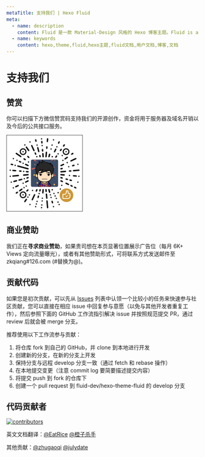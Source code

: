 ```yaml
---
metaTitle: 支持我们 | Hexo Fluid
meta:
  - name: description
    content: Fluid 是一款 Material-Design 风格的 Hexo 博客主题。Fluid is an elegant Material-Design theme for Hexo. https://github.com/fluid-dev/hexo-theme-fluid
  - name: keywords
    content: hexo,theme,fluid,hexo主题,fluid文档,用户文档,博客,文档
---
```


<Adsense :data-ad-client=$themeConfig.ads.client :data-ad-slot=$themeConfig.ads.slot class="side-ads"></Adsense>

# 支持我们

## 赞赏

你可以扫描下方微信赞赏码支持我们的开源创作，资金将用于服务器及域名开销以及今后的公共接口服务。

<img src="https://github.com/fluid-dev/static/blob/master/hexo-theme-fluid/sponsor.png?raw=true" width="200" alt="微信赞赏码">

<InArticleAdsense :data-ad-client=$themeConfig.ads.client :data-ad-slot=$themeConfig.ads.inSlot></InArticleAdsense>

## 商业赞助

我们正在**寻求商业赞助**，如果贵司想在本页显著位置展示广告位（每月 6K+ Views 定向流量曝光），或者有其他赞助形式，可将联系方式发送邮件至 zkqiang#126.com (#替换为@)。

## 贡献代码

如果您是初次贡献，可以先从 [Issues](https://github.com/fluid-dev/hexo-theme-fluid/issues) 列表中认领一个比较小的任务来快速参与社区贡献，您可以直接在相应 issue 中回复参与意愿（以免与其他开发者重复工作），然后参照下面的 GitHub 工作流指引解决 issue 并按照规范提交 PR，通过 review 后就会被 merge 分支。

推荐使用以下工作流参与贡献：

1. 将仓库 fork 到自己的 GitHub，并 clone 到本地进行开发
2. 创建新的分支，在新的分支上开发
3. 保持分支与远程 develop 分支一致（通过 fetch 和 rebase 操作）
4. 在本地提交变更（注意 commit log 要简要描述提交内容）
5. 将提交 push 到 fork 的仓库下
6. 创建一个 pull request 到 fluid-dev/hexo-theme-fluid 的 develop 分支

## 代码贡献者

[![contributors](https://opencollective.com/hexo-theme-fluid/contributors.svg?width=890&button=false)](https://github.com/fluid-dev/hexo-theme-fluid/graphs/contributors)

英文文档翻译：[@EatRice](https://eatrice.top/) [@橙子杀手](https://ruru.eatrice.top)

其他贡献：[@zhugaoqi](https://github.com/zhugaoqi) [@julydate](https://github.com/julydate)
